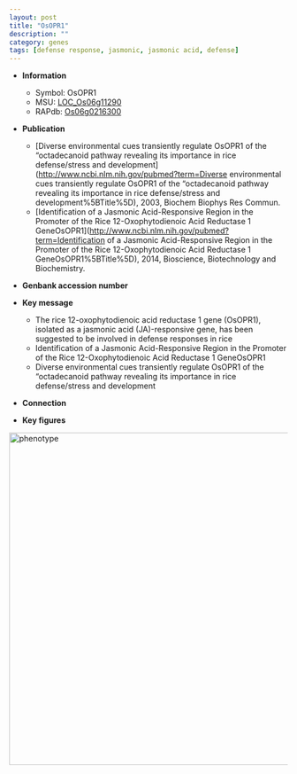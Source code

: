 ```yaml
---
layout: post
title: "OsOPR1"
description: ""
category: genes
tags: [defense response, jasmonic, jasmonic acid, defense]
---
```


* **Information**  
    + Symbol: OsOPR1  
    + MSU: [LOC_Os06g11290](http://rice.plantbiology.msu.edu/cgi-bin/ORF_infopage.cgi?orf=LOC_Os06g11290)  
    + RAPdb: [Os06g0216300](http://rapdb.dna.affrc.go.jp/viewer/gbrowse_details/irgsp1?name=Os06g0216300)  

* **Publication**  
    + [Diverse environmental cues transiently regulate OsOPR1 of the “octadecanoid pathway revealing its importance in rice defense/stress and development](http://www.ncbi.nlm.nih.gov/pubmed?term=Diverse environmental cues transiently regulate OsOPR1 of the “octadecanoid pathway revealing its importance in rice defense/stress and development%5BTitle%5D), 2003, Biochem Biophys Res Commun.
    + [Identification of a Jasmonic Acid-Responsive Region in the Promoter of the Rice 12-Oxophytodienoic Acid Reductase 1 GeneOsOPR1](http://www.ncbi.nlm.nih.gov/pubmed?term=Identification of a Jasmonic Acid-Responsive Region in the Promoter of the Rice 12-Oxophytodienoic Acid Reductase 1 GeneOsOPR1%5BTitle%5D), 2014, Bioscience, Biotechnology and Biochemistry.

* **Genbank accession number**  

* **Key message**  
    + The rice 12-oxophytodienoic acid reductase 1 gene (OsOPR1), isolated as a jasmonic acid (JA)-responsive gene, has been suggested to be involved in defense responses in rice
    + Identification of a Jasmonic Acid-Responsive Region in the Promoter of the Rice 12-Oxophytodienoic Acid Reductase 1 GeneOsOPR1
    + Diverse environmental cues transiently regulate OsOPR1 of the “octadecanoid pathway revealing its importance in rice defense/stress and development

* **Connection**  

* **Key figures**  
<img src="http://ricencode.github.io/images/OsOPR1.pheno.png" alt="phenotype"  style="width: 600px;"/>




